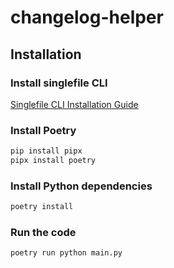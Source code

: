 # changelog-helper

## Installation

### Install singlefile CLI

[Singlefile CLI Installation Guide](https://github.com/gildas-lormeau/single-file-cli?tab=readme-ov-file#installation)

### Install Poetry

```sh
pip install pipx
pipx install poetry
```

### Install Python dependencies

```sh
poetry install
```

### Run the code

```sh
poetry run python main.py
```
